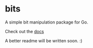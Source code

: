 bits
====

A simple bit manipulation package for Go.

Check out the [docs](http://godoc.org/github.com/stretchr/bits)

A better readme will be written soon. :)
